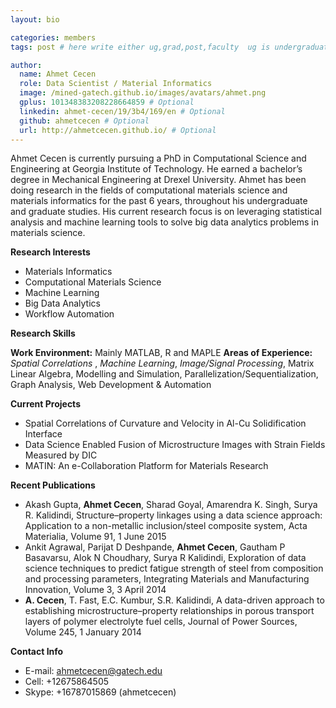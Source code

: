 ```yaml
---
layout: bio

categories: members
tags: post # here write either ug,grad,post,faculty  ug is undergraduate, grad self explanatory, post is for post docs and visiting professors

author:
  name: Ahmet Cecen
  role: Data Scientist / Material Informatics 
  image: /mined-gatech.github.io/images/avatars/ahmet.png
  gplus: 101348383208228664859 # Optional
  linkedin: ahmet-cecen/19/3b4/169/en # Optional
  github: ahmetcecen # Optional
  url: http://ahmetcecen.github.io/ # Optional
---
```


Ahmet Cecen is currently pursuing a PhD in Computational Science and Engineering at Georgia Institute of Technology.  He earned a bachelor’s degree in Mechanical Engineering at Drexel University. Ahmet has been doing research in the fields of computational materials science and materials informatics for the past 6 years, throughout his undergraduate and graduate studies. His current research focus is on leveraging statistical analysis and machine learning tools to solve big data analytics problems in materials science.

**Research Interests**

* Materials Informatics
* Computational Materials Science
* Machine Learning
* Big Data Analytics
* Workflow Automation

**Research Skills**

**Work Environment:** Mainly MATLAB, R and MAPLE
**Areas of Experience:** *Spatial Correlations* , *Machine Learning*, *Image/Signal Processing*, Matrix Linear Algebra, Modelling and Simulation, Parallelization/Sequentialization, Graph Analysis, Web Development & Automation

**Current Projects**

* Spatial Correlations of Curvature and Velocity in Al-Cu Solidification Interface
* Data Science Enabled Fusion of Microstructure Images with Strain Fields Measured by DIC
* MATIN: An e-Collaboration Platform for Materials Research

**Recent Publications**

* Akash Gupta, **Ahmet Cecen**, Sharad Goyal, Amarendra K. Singh, Surya R. Kalidindi, Structure–property linkages using a data science approach: Application to a non-metallic inclusion/steel composite system, Acta Materialia, Volume 91, 1 June 2015
* Ankit Agrawal, Parijat D Deshpande, **Ahmet Cecen**, Gautham P Basavarsu, Alok N Choudhary, Surya R Kalidindi, Exploration of data science techniques to predict fatigue strength of steel from composition and processing parameters, Integrating Materials and Manufacturing Innovation, Volume 3, 3 April 2014
* **A. Cecen**, T. Fast, E.C. Kumbur, S.R. Kalidindi, A data-driven approach to establishing microstructure–property relationships in porous transport layers of polymer electrolyte fuel cells, Journal of Power Sources, Volume 245, 1 January 2014

**Contact Info**

* E-mail: ahmetcecen@gatech.edu
* Cell: +12675864505
* Skype: +16787015869 (ahmetcecen)

